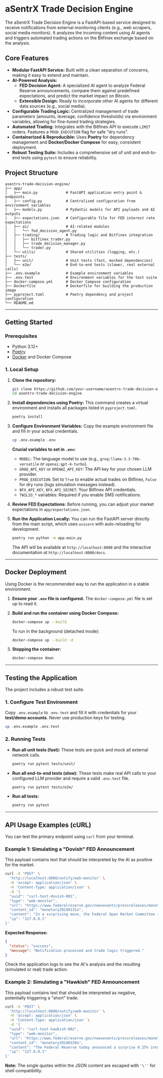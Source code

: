 # aSentrX Trade Decision Engine

The aSentrX Trade Decision Engine is a FastAPI-based service designed to receive notifications from external monitoring clients (e.g., web scrapers, social media monitors). It analyzes the incoming content using AI agents and triggers automated trading actions on the Bitfinex exchange based on the analysis.

## Core Features

-   **Modular FastAPI Service:** Built with a clean separation of concerns, making it easy to extend and maintain.
-   **AI-Powered Analysis:**
    -   **FED Decision Agent:** A specialized AI agent to analyze Federal Reserve announcements, compare them against predefined expectations, and predict the market impact on Bitcoin.
    -   **Extensible Design:** Ready to incorporate other AI agents for different data sources (e.g., social media).
-   **Configurable Trading Logic:** Centralized management of trade parameters (amounts, leverage, confidence thresholds) via environment variables, allowing for fine-tuned trading strategies.
-   **Automated Trading:** Integrates with the Bitfinex API to execute `LIMIT` orders. Features a `PROD_EXECUTION` flag for safe "dry runs".
-   **Containerized & Reproducible:** Uses **Poetry** for dependency management and **Docker/Docker Compose** for easy, consistent deployment.
-   **Robust Testing Suite:** Includes a comprehensive set of unit and end-to-end tests using `pytest` to ensure reliability.

## Project Structure

```
asentrx-trade-decision-engine/
├── app/
│   ├── main.py             # FastAPI application entry point & endpoints
│   ├── config.py           # Centralized configuration from environment variables
│   ├── models.py           # Pydantic models for API payloads and AI outputs
│   ├── expectations.json   # Configurable file for FED interest rate expectations
│   ├── ai/                 # AI-related modules
│   │   └── fed_decision_agent.py
│   ├── trading/            # Trading logic and Bitfinex integration
│   │   ├── bitfinex_trader.py
│   │   ├── trade_decision_manager.py
│   │   └── trader.py
│   └── utils/              # Shared utilities (logging, etc.)
├── tests/
│   ├── unit/               # Unit tests (fast, mocked dependencies)
│   └── e2e/                # End-to-end tests (slower, real external calls)
├── .env.example            # Example environment variables
├── .env.test               # Environment variables for the test suite
├── docker-compose.yml      # Docker Compose configuration
├── Dockerfile              # Dockerfile for building the production image
├── pyproject.toml          # Poetry dependency and project configuration
└── README.md
```

---

## Getting Started

### Prerequisites

-   Python 3.12+
-   [Poetry](https://python-poetry.org/docs/#installation)
-   [Docker](https://www.docker.com/products/docker-desktop/) and Docker Compose

### 1. Local Setup

1.  **Clone the repository:**
    ```bash
    git clone https://github.com/your-username/asentrx-trade-decision-engine.git
    cd asentrx-trade-decision-engine
    ```

2.  **Install dependencies using Poetry:**
    This command creates a virtual environment and installs all packages listed in `pyproject.toml`.
    ```bash
    poetry install
    ```

3.  **Configure Environment Variables:**
    Copy the example environment file and fill in your actual credentials.
    ```bash
    cp .env.example .env
    ```
    **Crucial variables to set in `.env`:**
    -   `MODEL`: The language model to use (e.g., `groq:llama-3.3-70b-versatile` or `openai:gpt-4-turbo`).
    -   `GROQ_API_KEY` or `OPENAI_API_KEY`: The API key for your chosen LLM provider.
    -   `PROD_EXECUTION`: Set to `True` to enable actual trades on Bitfinex, `False` for dry runs (logs simulation messages instead).
    -   `BFX_API_KEY`, `BFX_API_SECRET`: Your Bitfinex API credentials.
    -   `TWILIO_*` variables: Required if you enable SMS notifications.

4.  **Review FED Expectations:**
    Before running, you can adjust your market expectations in `app/expectations.json`.

5.  **Run the Application Locally:**
    You can run the FastAPI server directly from the main script, which uses `uvicorn` with auto-reloading for development.
    ```bash
    poetry run python -m app.main.py
    ```
    The API will be available at `http://localhost:8000` and the interactive documentation at `http://localhost:8000/docs`.

---

## Docker Deployment

Using Docker is the recommended way to run the application in a stable environment.

1.  **Ensure your `.env` file is configured.** The `docker-compose.yml` file is set up to read it.

2.  **Build and run the container using Docker Compose:**
    ```bash
    docker-compose up --build
    ```
    To run in the background (detached mode):
    ```bash
    docker-compose up --build -d
    ```

3.  **Stopping the container:**
    ```bash
    docker-compose down
    ```

---

## Testing the Application

The project includes a robust test suite.

### 1. Configure Test Environment

Copy `.env.example` to `.env.test` and fill it with credentials for your **test/demo accounts**. Never use production keys for testing.

```bash
cp .env.example .env.test
```

### 2. Running Tests

-   **Run all unit tests (fast):**
    These tests are quick and mock all external network calls.
    ```bash
    poetry run pytest tests/unit/
    ```

-   **Run all end-to-end tests (slow):**
    These tests make real API calls to your configured LLM provider and require a valid `.env.test` file.
    ```bash
    poetry run pytest tests/e2e/
    ```

-   **Run all tests:**
    ```bash
    poetry run pytest
    ```

---

## API Usage Examples (cURL)

You can test the primary endpoint using `curl` from your terminal.

### Example 1: Simulating a "Dovish" FED Announcement

This payload contains text that should be interpreted by the AI as positive for the market.

```bash
curl -X 'POST' \
  'http://localhost:8000/notify/web-monitor' \
  -H 'accept: application/json' \
  -H 'Content-Type: application/json' \
  -d '{
  "uuid": "curl-test-dovish-001",
  "type": "web-monitor",
  "url": "https://www.federalreserve.gov/newsevents/pressreleases/monetary20240131a.htm",
  "content_id": "monetary20240131a",
  "content": "In a surprising move, the Federal Open Market Committee (FOMC) announced today they will not only hold interest rates steady but also signaled a potential rate cut sooner than anticipated. Chairman Powell mentioned concerns about slowing economic growth, suggesting a more accommodative monetary policy is necessary.",
  "ip": "127.0.0.1"
}'
```

**Expected Response:**

```json
{
  "status": "success",
  "message": "Notification processed and trade logic triggered."
}
```
Check the application logs to see the AI's analysis and the resulting (simulated or real) trade action.

### Example 2: Simulating a "Hawkish" FED Announcement

This payload contains text that should be interpreted as negative, potentially triggering a "short" trade.

```bash
curl -X 'POST' \
  'http://localhost:8000/notify/web-monitor' \
  -H 'accept: application/json' \
  -H 'Content-Type: application/json' \
  -d '{
  "uuid": "curl-test-hawkish-002",
  "type": "web-monitor",
  "url": "https://www.federalreserve.gov/newsevents/pressreleases/monetary20240320a.htm",
  "content_id": "monetary20240320a",
  "content": "The Federal Reserve today announced a surprise 0.25% interest rate hike, citing persistent inflationary pressures. Chairman Powell'\''s remarks were decidedly hawkish, emphasizing the committee'\''s resolve to bring inflation back to the 2% target, even at the risk of a short-term economic slowdown.",
  "ip": "127.0.0.1"
}'
```
**Note:** The single quotes within the JSON content are escaped with `'\''` for shell compatibility.